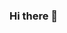 ### Hi there 👋

<!--
**NickGab/NickGab** is a ✨ _special_ ✨ repository because its `README.md` (this file) appears on your GitHub profile.

Here are some ideas to get you started:

- 🔭 Meu Nome é:Nicolas Gabriel Rocha Pereira
- 🌱 Estudo No Emilio De Menezes
- 👯 Trabalho Com Games
- 🤔 Torço Pro Corinthians "segue o lider"
- 💬 Pretendo Ser Famoso
- 📫 Sou Bom Em Jogos
- 😄 Gosto De Jogar Futebal
- ⚡ Consigo Colocar O Pé Atras Da Cabeça
-->
